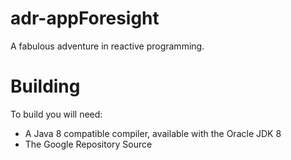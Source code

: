 adr-appForesight
================

A fabulous adventure in reactive programming.

Building
========

To build you will need:

- A Java 8 compatible compiler, available with the Oracle JDK 8
- The Google Repository Source
